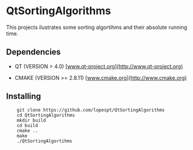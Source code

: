 QtSortingAlgorithms
===================

This projects ilustrates some sorting algortihms and their absolute running
time.

Dependencies
------------

* QT (VERSION > 4.0) [www.qt-project.org](http://www.qt-project.org)

* CMAKE (VERSION >= 2.8.11) [www.cmake.org](http://www.cmake.org)


Installing
----------

        git clone https://github.com/lopespt/QtSortingAlgorithms
        cd QtSortingAlgorithms
        mkdir build
        cd build
        cmake ..
        make
        ./QtSortingAlgortihms

